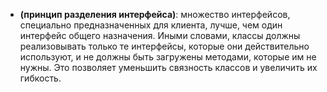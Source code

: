 - **(принцип разделения интерфейса)**: множество интерфейсов, специально предназначенных для клиента, лучше, чем один интерфейс общего назначения. Иными словами, классы должны реализовывать только те интерфейсы, которые они действительно используют, и не должны быть загружены методами, которые им не нужны. Это позволяет уменьшить связность классов и увеличить их гибкость.